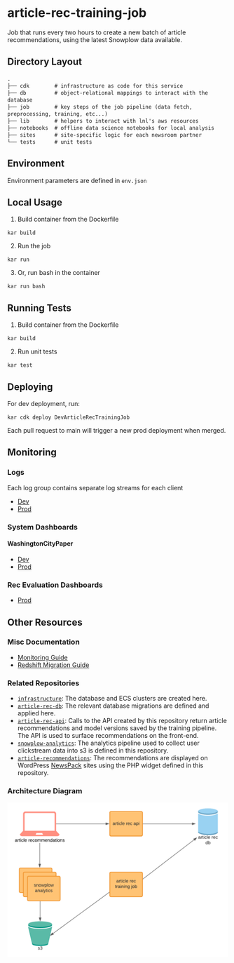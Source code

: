 # article-rec-training-job

Job that runs every two hours to create a new batch of article recommendations, using the latest Snowplow data available.

## Directory Layout

```
.
├── cdk        # infrastructure as code for this service
├── db         # object-relational mappings to interact with the database
├── job        # key steps of the job pipeline (data fetch, preprocessing, training, etc...)
├── lib        # helpers to interact with lnl's aws resources
├── notebooks  # offline data science notebooks for local analysis
├── sites      # site-specific logic for each newsroom partner
└── tests      # unit tests
```

## Environment
Environment parameters are defined in `env.json`

## Local Usage
1. Build container from the Dockerfile
```
kar build
```

2. Run the job
```
kar run
```

3. Or, run bash in the container
```
kar run bash
```

## Running Tests
1. Build container from the Dockerfile
```
kar build
```

2. Run unit tests
```
kar test
```

## Deploying

For dev deployment, run:

```
kar cdk deploy DevArticleRecTrainingJob
```

Each pull request to main will trigger a new prod deployment when merged.

## Monitoring

### Logs
Each log group contains separate log streams for each client
- [Dev](https://console.aws.amazon.com/cloudwatch/home?region=us-east-1#logsV2:log-groups/log-group/DevArticleRecTrainingJobLogGroup)
- [Prod](https://console.aws.amazon.com/cloudwatch/home?region=us-east-1#logsV2:log-groups/log-group/ArticleRecTrainingJobLogGroup)

### System Dashboards

#### WashingtonCityPaper
- [Dev](https://console.aws.amazon.com/cloudwatch/home?region=us-east-1#dashboards:name=dev-article-rec-training-job-wcp)
- [Prod](https://console.aws.amazon.com/cloudwatch/home?region=us-east-1#dashboards:name=article-rec-training-job-wcp)

### Rec Evaluation Dashboards
- [Prod](https://console.aws.amazon.com/cloudwatch/home?region=us-east-1#dashboards:name=article-rec-evaluations;start=PT168H)

## Other Resources

### Misc Documentation
* [Monitoring Guide](https://www.notion.so/article-rec-backend-monitoring-30915f77759c4350b1b8588582c9ea04)
* [Redshift Migration Guide](https://www.notion.so/Redshift-Guide-21526b210bc3425cb80c2146f3b9e7e0)

### Related Repositories
* [`infrastructure`](https://github.com/LocalAtBrown/article-rec-api): The database and ECS clusters are created here.
* [`article-rec-db`](https://github.com/LocalAtBrown/article-rec-db): The relevant database migrations are defined and applied here.
* [`article-rec-api`](https://github.com/LocalAtBrown/article-rec-api): Calls to the API created by this repository return article recommendations and model versions saved by the training pipeline. The API is used to surface recommendations on the front-end.
* [`snowplow-analytics`](https://github.com/LocalAtBrown/snowplow-analytics): The analytics pipeline used to collect user clickstream data into s3 is defined in this repository.
* [`article-recommendations`](https://github.com/LocalAtBrown/article-recommendations): The recommendations are displayed on WordPress [NewsPack](https://newspack.pub/) sites using the PHP widget defined in this repository.

### Architecture Diagram
![architecture diagram](docs/images/arch-diagram.png)

